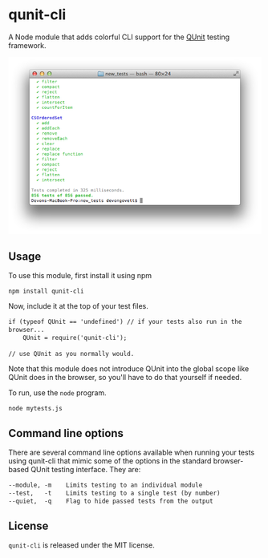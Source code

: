 qunit-cli
=========

A Node module that adds colorful CLI support for the [QUnit](http://qunitjs.com/) testing framework.

![screenshot](screenshot.png)

## Usage

To use this module, first install it using npm

    npm install qunit-cli
    
Now, include it at the top of your test files.

    if (typeof QUnit == 'undefined') // if your tests also run in the browser...
        QUnit = require('qunit-cli');
        
    // use QUnit as you normally would.
    
Note that this module does not introduce QUnit into the global scope like QUnit does in the browser,
so you'll have to do that yourself if needed.

To run, use the `node` program.

    node mytests.js

## Command line options

There are several command line options available when running your tests using qunit-cli that mimic some of the
options in the standard browser-based QUnit testing interface.  They are:

    --module, -m    Limits testing to an individual module
    --test,   -t    Limits testing to a single test (by number)
    --quiet,  -q    Flag to hide passed tests from the output

## License

`qunit-cli` is released under the MIT license.